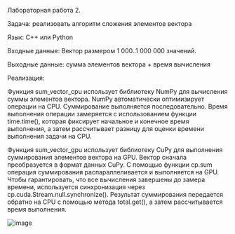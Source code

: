 Лабораторная работа 2.

Задача: реализовать алгоритм сложения элементов вектора

Язык: C++ или Python

Входные данные: Вектор размером 1 000..1 000 000 значений.

Выходные данные: сумма элементов вектора + время вычисления

Реализация:

Функция sum_vector_cpu использует библиотеку NumPy для вычисления суммы элементов вектора. NumPy автоматически оптимизирует операции на CPU. Суммирование выполняется последовательно. Время выполнения операции замеряется с использованием функции time.time(), которая фиксирует начальное и конечное время выполнения, а затем рассчитывает разницу для оценки времени выполнения задачи на CPU.

Функция sum_vector_gpu использует библиотеку CuPy для выполнения суммирования элементов вектора на GPU. Вектор сначала преобразуется в формат данных CuPy. С помощью функции cp.sum операция суммирования распараллеливается и выполняется на GPU. Чтобы гарантировать, что все вычисления завершены до замера времени, используется синхронизация через cp.cuda.Stream.null.synchronize(). Результат суммирования передается обратно на CPU с помощью метода total.get(), а затем рассчитывается время выполнения.

![image](https://github.com/user-attachments/assets/981fdde5-9420-4b39-910e-daf1481a9b6c)
